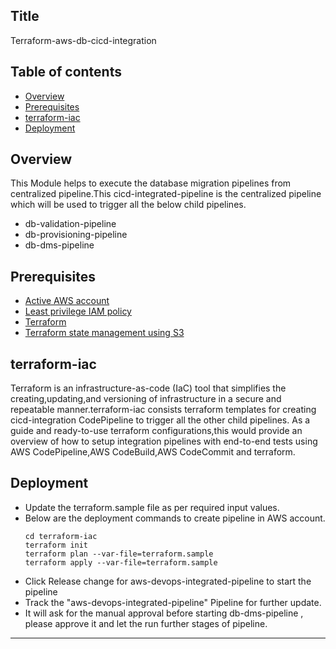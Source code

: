 ## Title
Terraform-aws-db-cicd-integration

## Table of contents

 * [Overview](#Overview)
 * [Prerequisites](#prerequisites)
 * [terraform-iac](#terraform-iac)
 * [Deployment](#Deployment)

## Overview
This Module helps to execute the database migration pipelines from centralized pipeline.This cicd-integrated-pipeline is the centralized pipeline which will be used to trigger all the below child pipelines.

- db-validation-pipeline
- db-provisioning-pipeline
- db-dms-pipeline

## Prerequisites

- [Active AWS account](https://aws.amazon.com/premiumsupport/knowledge-center/create-and-activate-aws-account/) 
- [Least privilege IAM policy](https://aws.amazon.com/blogs/security/techniques-for-writing-least-privilege-iam-policies/)
- [Terraform](https://developer.hashicorp.com/terraform/tutorials/aws-get-started/install-cli)
- [Terraform state management using S3](https://developer.hashicorp.com/terraform/language/settings/backends/s3)

## terraform-iac
Terraform is an infrastructure-as-code (IaC) tool that simplifies the creating,updating,and versioning of infrastructure in a secure and repeatable manner.terraform-iac consists terraform templates for creating cicd-integration CodePipeline to trigger all the other child pipelines.
As a guide and ready-to-use terraform configurations,this would provide an overview of how to setup integration pipelines with end-to-end tests using AWS CodePipeline,AWS CodeBuild,AWS CodeCommit and terraform.

## Deployment

- Update the terraform.sample file as per required input values.
- Below are the deployment commands to create pipeline in AWS account.
    ```
    cd terraform-iac
    terraform init
    terraform plan --var-file=terraform.sample
    terraform apply --var-file=terraform.sample
    ```
- Click Release change for aws-devops-integrated-pipeline to start the pipeline
- Track the "aws-devops-integrated-pipeline" Pipeline for further update.
- It will ask for the manual approval before starting db-dms-pipeline , please approve it and let the run further stages of pipeline.

***

